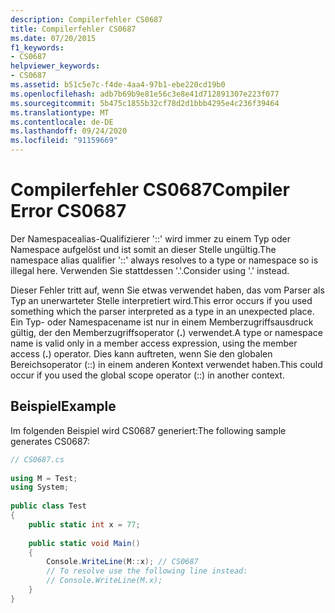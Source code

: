 ```yaml
---
description: Compilerfehler CS0687
title: Compilerfehler CS0687
ms.date: 07/20/2015
f1_keywords:
- CS0687
helpviewer_keywords:
- CS0687
ms.assetid: b51c5e7c-f4de-4aa4-97b1-ebe220cd19b0
ms.openlocfilehash: adb7b69b9e81e56c3e8e41d712891307e223f077
ms.sourcegitcommit: 5b475c1855b32cf78d2d1bbb4295e4c236f39464
ms.translationtype: MT
ms.contentlocale: de-DE
ms.lasthandoff: 09/24/2020
ms.locfileid: "91159669"
---
```

# <a name="compiler-error-cs0687"></a><span data-ttu-id="1a06d-103">Compilerfehler CS0687</span><span class="sxs-lookup"><span data-stu-id="1a06d-103">Compiler Error CS0687</span></span>

<span data-ttu-id="1a06d-104">Der Namespacealias-Qualifizierer '::' wird immer zu einem Typ oder Namespace aufgelöst und ist somit an dieser Stelle ungültig.</span><span class="sxs-lookup"><span data-stu-id="1a06d-104">The namespace alias qualifier '::' always resolves to a type or namespace so is illegal here.</span></span> <span data-ttu-id="1a06d-105">Verwenden Sie stattdessen '.'.</span><span class="sxs-lookup"><span data-stu-id="1a06d-105">Consider using '.' instead.</span></span>  
  
 <span data-ttu-id="1a06d-106">Dieser Fehler tritt auf, wenn Sie etwas verwendet haben, das vom Parser als Typ an unerwarteter Stelle interpretiert wird.</span><span class="sxs-lookup"><span data-stu-id="1a06d-106">This error occurs if you used something which the parser interpreted as a type in an unexpected place.</span></span> <span data-ttu-id="1a06d-107">Ein Typ- oder Namespacename ist nur in einem Memberzugriffsausdruck gültig, der den Memberzugriffsoperator (**.**) verwendet.</span><span class="sxs-lookup"><span data-stu-id="1a06d-107">A type or namespace name is valid only in a member access expression, using the member access (**.**) operator.</span></span> <span data-ttu-id="1a06d-108">Dies kann auftreten, wenn Sie den globalen Bereichsoperator (::) in einem anderen Kontext verwendet haben.</span><span class="sxs-lookup"><span data-stu-id="1a06d-108">This could occur if you used the global scope operator (::) in another context.</span></span>  
  
## <a name="example"></a><span data-ttu-id="1a06d-109">Beispiel</span><span class="sxs-lookup"><span data-stu-id="1a06d-109">Example</span></span>  

 <span data-ttu-id="1a06d-110">Im folgenden Beispiel wird CS0687 generiert:</span><span class="sxs-lookup"><span data-stu-id="1a06d-110">The following sample generates CS0687:</span></span>  
  
```csharp  
// CS0687.cs  
  
using M = Test;  
using System;  
  
public class Test
{  
    public static int x = 77;  
  
    public static void Main()
    {  
        Console.WriteLine(M::x); // CS0687  
        // To resolve use the following line instead:  
        // Console.WriteLine(M.x);  
    }  
}  
```
